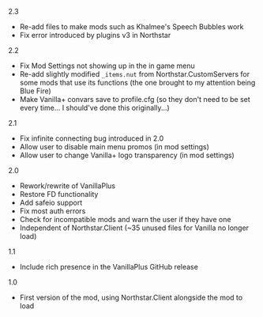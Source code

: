 2.3 
- Re-add files to make mods such as Khalmee's Speech Bubbles work
- Fix error introduced by plugins v3 in Northstar

2.2
- Fix Mod Settings not showing up in the in game menu
- Re-add slightly modified `_items.nut` from Northstar.CustomServers for some mods that use its functions (the one brought to my attention being Blue Fire)
- Make Vanilla+ convars save to profile.cfg (so they don't need to be set every time... I should've done this originally...)

2.1
- Fix infinite connecting bug introduced in 2.0
- Allow user to disable main menu promos (in mod settings)
- Allow user to change Vanilla+ logo transparency (in mod settings)

2.0
- Rework/rewrite of VanillaPlus
- Restore FD functionality
- Add safeio support
- Fix most auth errors
- Check for incompatible mods and warn the user if they have one
- Independent of Northstar.Client (~35 unused files for Vanilla no longer load)

1.1
- Include rich presence in the VanillaPlus GitHub release

1.0
- First version of the mod, using Northstar.Client alongside the mod to load